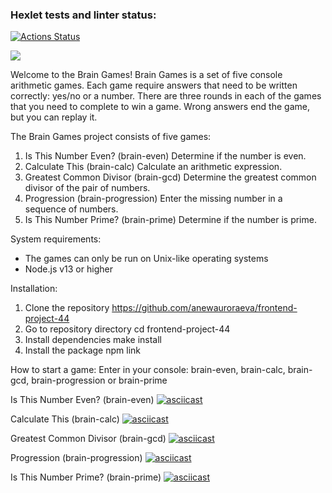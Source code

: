 ### Hexlet tests and linter status:
[![Actions Status](https://github.com/anewauroraeva/frontend-project-44/workflows/hexlet-check/badge.svg)](https://github.com/anewauroraeva/frontend-project-44/actions)

<a href="https://codeclimate.com/github/anewauroraeva/frontend-project-44/maintainability"><img 
src="https://api.codeclimate.com/v1/badges/d47c876838bb017133af/maintainability" /></a>

Welcome to the Brain Games!
Brain Games is a set of five console arithmetic games. Each game require answers that need to be written correctly: yes/no or a number. There are three rounds in each of the games that you need to complete to win a game. Wrong answers end the game, but you can replay it.

The Brain Games project consists of five games:
1. Is This Number Even? (brain-even) 
    Determine if the number is even.
2. Calculate This (brain-calc)
    Calculate an arithmetic expression.
3. Greatest Common Divisor (brain-gcd)
    Determine the greatest common divisor of the pair of numbers.
4. Progression (brain-progression)
    Enter the missing number in a sequence of numbers.
5. Is This Number Prime? (brain-prime)
    Determine if the number is prime.

System requirements:
- The games can only be run on Unix-like operating systems
- Node.js v13 or higher

Installation:
1. Clone the repository https://github.com/anewauroraeva/frontend-project-44
2. Go to repository directory cd frontend-project-44
3. Install dependencies make install
4. Install the package npm link

How to start a game:
Enter in your console:
brain-even, brain-calc, brain-gcd, brain-progression or brain-prime

Is This Number Even? (brain-even)
[![asciicast](https://asciinema.org/a/548198.svg)](https://asciinema.org/a/548198)

Calculate This (brain-calc)
[![asciicast](https://asciinema.org/a/548556.svg)](https://asciinema.org/a/548556)

Greatest Common Divisor (brain-gcd)
[![asciicast](https://asciinema.org/a/551026.svg)](https://asciinema.org/a/551026)

Progression (brain-progression)
[![asciicast](https://asciinema.org/a/552091.svg)](https://asciinema.org/a/552091)

Is This Number Prime? (brain-prime)
[![asciicast](https://asciinema.org/a/552301.svg)](https://asciinema.org/a/552301)
